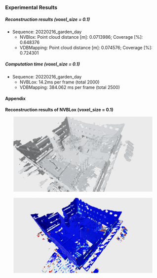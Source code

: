 ### Experimental Results

##### Reconstruction results (voxel_size = 0.1)
* Sequence: 20220216_garden_day
  * NVBlox: Point cloud distance [m]: 0.0713986; Coverage [%]: 0.648376
  * VDBMapping: Point cloud distance [m]: 0.074576; Coverage [%]: 0.724301

##### Computation time (voxel_size = 0.1)
* Sequence: 20220216_garden_day
  * NVBLox: 14.2ms per frame (total 2000)
  * VDBMapping: 384.062 ms per frame (total 2500)

#### Appendix

**Reconstruction results of NVBLox (voxel_size = 0.1)**

<p align="center">
	<center><img src="images/20220216_garden_day_mesh_img.png" width="450" /></center>
    <br>
    <center><img src="images/20220216_garden_day_mesh_img_eval_error.png" width="450" /></center>
</p>





